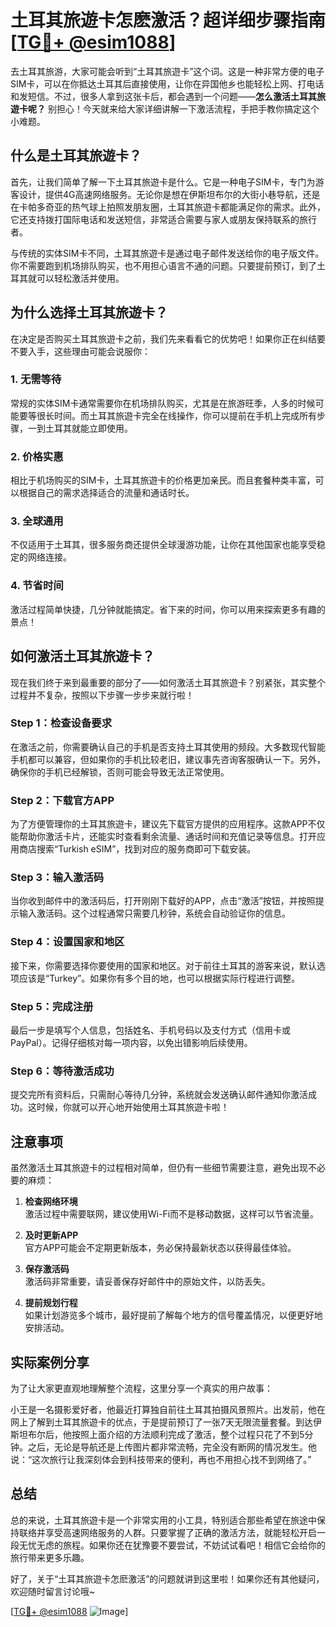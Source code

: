 # 土耳其旅遊卡怎麽激活？超详细步骤指南[[TG💪+ @esim1088](https://t.me/s/esim1088)]

去土耳其旅游，大家可能会听到“土耳其旅遊卡”这个词。这是一种非常方便的电子SIM卡，可以在你抵达土耳其后直接使用，让你在异国他乡也能轻松上网、打电话和发短信。不过，很多人拿到这张卡后，都会遇到一个问题——**怎么激活土耳其旅遊卡呢？** 别担心！今天就来给大家详细讲解一下激活流程，手把手教你搞定这个小难题。

## 什么是土耳其旅遊卡？

首先，让我们简单了解一下土耳其旅遊卡是什么。它是一种电子SIM卡，专门为游客设计，提供4G高速网络服务。无论你是想在伊斯坦布尔的大街小巷导航，还是在卡帕多奇亚的热气球上拍照发朋友圈，土耳其旅遊卡都能满足你的需求。此外，它还支持拨打国际电话和发送短信，非常适合需要与家人或朋友保持联系的旅行者。

与传统的实体SIM卡不同，土耳其旅遊卡是通过电子邮件发送给你的电子版文件。你不需要跑到机场排队购买，也不用担心语言不通的问题。只要提前预订，到了土耳其就可以轻松激活并使用。

## 为什么选择土耳其旅遊卡？

在决定是否购买土耳其旅遊卡之前，我们先来看看它的优势吧！如果你正在纠结要不要入手，这些理由可能会说服你：

### 1. **无需等待**
   常规的实体SIM卡通常需要你在机场排队购买，尤其是在旅游旺季，人多的时候可能要等很长时间。而土耳其旅遊卡完全在线操作，你可以提前在手机上完成所有步骤，一到土耳其就能立即使用。

### 2. **价格实惠**
   相比于机场购买的SIM卡，土耳其旅遊卡的价格更加亲民。而且套餐种类丰富，可以根据自己的需求选择适合的流量和通话时长。

### 3. **全球通用**
   不仅适用于土耳其，很多服务商还提供全球漫游功能，让你在其他国家也能享受稳定的网络连接。

### 4. **节省时间**
   激活过程简单快捷，几分钟就能搞定。省下来的时间，你可以用来探索更多有趣的景点！

## 如何激活土耳其旅遊卡？

现在我们终于来到最重要的部分了——如何激活土耳其旅遊卡？别紧张，其实整个过程并不复杂，按照以下步骤一步步来就行啦！

### Step 1：检查设备要求

在激活之前，你需要确认自己的手机是否支持土耳其使用的频段。大多数现代智能手机都可以兼容，但如果你的手机比较老旧，建议事先咨询客服确认一下。另外，确保你的手机已经解锁，否则可能会导致无法正常使用。

### Step 2：下载官方APP

为了方便管理你的土耳其旅遊卡，建议先下载官方提供的应用程序。这款APP不仅能帮助你激活卡片，还能实时查看剩余流量、通话时间和充值记录等信息。打开应用商店搜索“Turkish eSIM”，找到对应的服务商即可下载安装。

### Step 3：输入激活码

当你收到邮件中的激活码后，打开刚刚下载好的APP，点击“激活”按钮，并按照提示输入激活码。这个过程通常只需要几秒钟，系统会自动验证你的信息。

### Step 4：设置国家和地区

接下来，你需要选择你要使用的国家和地区。对于前往土耳其的游客来说，默认选项应该是“Turkey”。如果你有多个目的地，也可以根据实际行程进行调整。

### Step 5：完成注册

最后一步是填写个人信息，包括姓名、手机号码以及支付方式（信用卡或PayPal）。记得仔细核对每一项内容，以免出错影响后续使用。

### Step 6：等待激活成功

提交完所有资料后，只需耐心等待几分钟，系统就会发送确认邮件通知你激活成功。这时候，你就可以开心地开始使用土耳其旅遊卡啦！

## 注意事项

虽然激活土耳其旅遊卡的过程相对简单，但仍有一些细节需要注意，避免出现不必要的麻烦：

1. **检查网络环境**  
   激活过程中需要联网，建议使用Wi-Fi而不是移动数据，这样可以节省流量。

2. **及时更新APP**  
   官方APP可能会不定期更新版本，务必保持最新状态以获得最佳体验。

3. **保存激活码**  
   激活码非常重要，请妥善保存好邮件中的原始文件，以防丢失。

4. **提前规划行程**  
   如果计划游览多个城市，最好提前了解每个地方的信号覆盖情况，以便更好地安排活动。

## 实际案例分享

为了让大家更直观地理解整个流程，这里分享一个真实的用户故事：

小王是一名摄影爱好者，他最近打算独自前往土耳其拍摄风景照片。出发前，他在网上了解到土耳其旅遊卡的优点，于是提前预订了一张7天无限流量套餐。到达伊斯坦布尔后，他按照上面介绍的方法顺利完成了激活，整个过程只花了不到5分钟。之后，无论是导航还是上传图片都非常流畅，完全没有断网的情况发生。他说：“这次旅行让我深刻体会到科技带来的便利，再也不用担心找不到网络了。”

## 总结

总的来说，土耳其旅遊卡是一个非常实用的小工具，特别适合那些希望在旅途中保持联络并享受高速网络服务的人群。只要掌握了正确的激活方法，就能轻松开启一段无忧无虑的旅程。如果你还在犹豫要不要尝试，不妨试试看吧！相信它会给你的旅行带来更多乐趣。

好了，关于“土耳其旅遊卡怎麽激活”的问题就讲到这里啦！如果你还有其他疑问，欢迎随时留言讨论哦~

[[TG💪+ @esim1088](https://t.me/s/esim1088) ![Image](https://i.postimg.cc/4NQfJmqS/Snipaste-2025-05-13-00-14-12.png)]